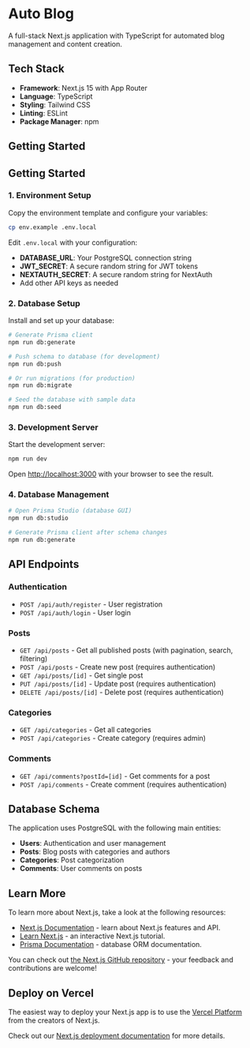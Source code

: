 # Auto Blog

A full-stack Next.js application with TypeScript for automated blog management and content creation.

## Tech Stack

- **Framework**: Next.js 15 with App Router
- **Language**: TypeScript
- **Styling**: Tailwind CSS
- **Linting**: ESLint
- **Package Manager**: npm

## Getting Started

## Getting Started

### 1. Environment Setup

Copy the environment template and configure your variables:

```bash
cp env.example .env.local
```

Edit `.env.local` with your configuration:
- **DATABASE_URL**: Your PostgreSQL connection string
- **JWT_SECRET**: A secure random string for JWT tokens
- **NEXTAUTH_SECRET**: A secure random string for NextAuth
- Add other API keys as needed

### 2. Database Setup

Install and set up your database:

```bash
# Generate Prisma client
npm run db:generate

# Push schema to database (for development)
npm run db:push

# Or run migrations (for production)
npm run db:migrate

# Seed the database with sample data
npm run db:seed
```

### 3. Development Server

Start the development server:

```bash
npm run dev
```

Open [http://localhost:3000](http://localhost:3000) with your browser to see the result.

### 4. Database Management

```bash
# Open Prisma Studio (database GUI)
npm run db:studio

# Generate Prisma client after schema changes
npm run db:generate
```

## API Endpoints

### Authentication
- `POST /api/auth/register` - User registration
- `POST /api/auth/login` - User login

### Posts
- `GET /api/posts` - Get all published posts (with pagination, search, filtering)
- `POST /api/posts` - Create new post (requires authentication)
- `GET /api/posts/[id]` - Get single post
- `PUT /api/posts/[id]` - Update post (requires authentication)
- `DELETE /api/posts/[id]` - Delete post (requires authentication)

### Categories
- `GET /api/categories` - Get all categories
- `POST /api/categories` - Create category (requires admin)

### Comments
- `GET /api/comments?postId=[id]` - Get comments for a post
- `POST /api/comments` - Create comment (requires authentication)

## Database Schema

The application uses PostgreSQL with the following main entities:
- **Users**: Authentication and user management
- **Posts**: Blog posts with categories and authors
- **Categories**: Post categorization
- **Comments**: User comments on posts

## Learn More

To learn more about Next.js, take a look at the following resources:

- [Next.js Documentation](https://nextjs.org/docs) - learn about Next.js features and API.
- [Learn Next.js](https://nextjs.org/learn) - an interactive Next.js tutorial.
- [Prisma Documentation](https://www.prisma.io/docs) - database ORM documentation.

You can check out [the Next.js GitHub repository](https://github.com/vercel/next.js) - your feedback and contributions are welcome!

## Deploy on Vercel

The easiest way to deploy your Next.js app is to use the [Vercel Platform](https://vercel.com/new?utm_medium=default-template&filter=next.js&utm_source=create-next-app&utm_campaign=create-next-app-readme) from the creators of Next.js.

Check out our [Next.js deployment documentation](https://nextjs.org/docs/app/building-your-application/deploying) for more details.

